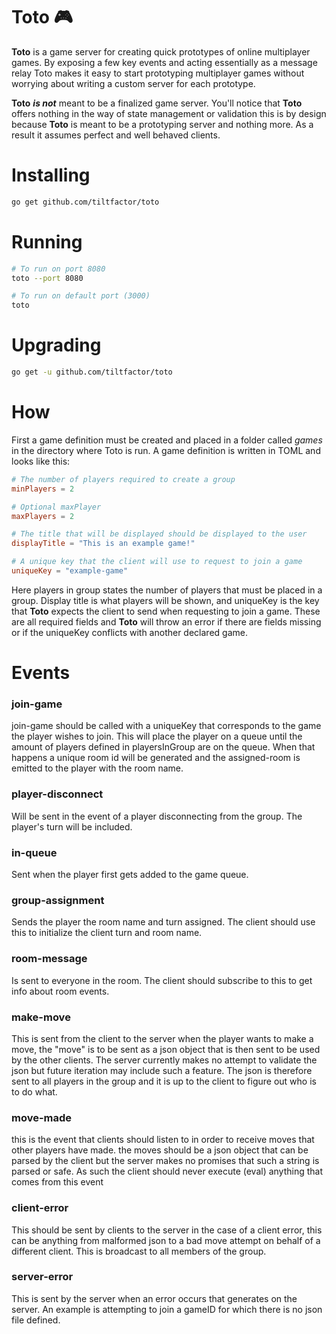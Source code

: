 # Toto :video_game:
__Toto__ is a game server for creating quick prototypes of online multiplayer
games. By exposing a few key events and acting essentially as a message relay
Toto makes it easy to start prototyping multiplayer games without worrying about
writing a custom server for each prototype.

__Toto__ __*is not*__ meant to be a finalized game server.
You'll notice that __Toto__ offers nothing in the way of state management or
validation this is by design because __Toto__ is meant to be a prototyping
server and nothing more. As a result it assumes perfect and well behaved
clients.

# Installing
```bash
go get github.com/tiltfactor/toto
```

# Running
```bash
# To run on port 8080
toto --port 8080

# To run on default port (3000)
toto
```

# Upgrading
```bash
go get -u github.com/tiltfactor/toto
```


# How
First a game definition must be created and placed in a folder called _games_ in
the directory where Toto is run. A game definition is written in TOML and
looks like this:
```toml
# The number of players required to create a group
minPlayers = 2

# Optional maxPlayer
maxPlayers = 2

# The title that will be displayed should be displayed to the user
displayTitle = "This is an example game!"

# A unique key that the client will use to request to join a game
uniqueKey = "example-game"
```

Here players in group states the number of players that must be placed in a
group.
Display title is what players will be shown, and uniqueKey is the key that
__Toto__ expects the client to send when requesting to join a game.
These are all required fields and __Toto__ will throw an error if there are
fields missing or if the uniqueKey conflicts with another declared game.

# Events
### join-game
join-game should be called with a uniqueKey that corresponds to the game the
player wishes to join. This will place the player on a queue until the amount of
players defined in playersInGroup are on the queue. When that happens a unique
room id will be generated and the assigned-room is emitted to the player with
the room name.

### player-disconnect
Will be sent in the event of a player disconnecting from the group. The player's
turn will be included.

### in-queue
Sent when the player first gets added to the game queue.

### group-assignment
Sends the player the room name and turn assigned. The client should use this to
initialize the client turn and room name.

### room-message
Is sent to everyone in the room. The client should subscribe to this to get info
about room events.

### make-move
This is sent from the client to the server when the player wants to make a move,
the "move" is to be sent as a json object that is then sent to be used
by the other clients. The server currently makes no attempt to validate the json but future iteration
may include such a feature. The json is therefore sent to all players in the group and it is up to the client to figure
out who is to do what.

### move-made
this is the event that clients should listen to in order to receive moves that
other players have made. the moves should be a json object
that can be parsed by the client but the server makes no promises that such a
string is parsed or safe. As such the client should never execute (eval) anything that comes
from this event

### client-error
This should be sent by clients to the server in the case of a client error,
this can be anything from malformed json to a bad move attempt on behalf of a
different client. This is broadcast to all members of the group.

### server-error
This is sent by the server when an error occurs that generates on the server.
An example is attempting to join a gameID for which there is no json file
defined.
